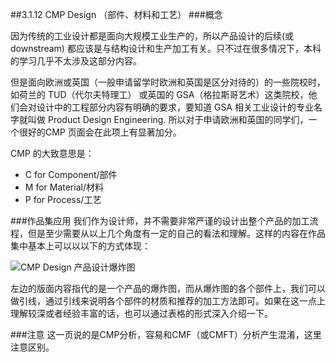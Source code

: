 ##3.1.12 CMP Design （部件、材料和工艺）
###概念

因为传统的工业设计都是面向大规模工业生产的，所以产品设计的后续(或 downstream) 都应该是与结构设计和生产加工有关。只不过在很多情况下，本科的学习几乎不太涉及这部分内容。

但是面向欧洲或英国（一般申请留学时欧洲和英国是区分对待的）的一些院校时，如荷兰的 TUD（代尔夫特理工） 或英国的 GSA（格拉斯哥艺术）这类院校，他们会对设计中的工程部分内容有明确的要求，要知道 GSA 相关工业设计的专业名字就叫做 Product Design Engineering. 所以对于申请欧洲和英国的同学们，一个很好的CMP 页面会在此项上有显著加分。

CMP 的大致意思是：
  
* C for Component/部件  
* M for Material/材料
* P for Process/工艺

###作品集应用
我们作为设计师，并不需要非常严谨的设计出整个产品的加工流程，但是至少需要从以上几个角度有一定的自己的看法和理解。这样的内容在作品集中基本上可以以以下的方式体现：

![CMP Design 产品设计爆炸图](http://kitpic.makebi.net/id/ucd/id-26.jpg)

左边的版面内容指代的是一个产品的爆炸图，而从爆炸图的各个部件上，我们可以做引线，通过引线来说明各个部件的材质和推荐的加工方法即可。如果在这一点上理解较深或者经验丰富的话，也可以通过表格的形式深入介绍一下。

###注意
这一页说的是CMP分析，容易和CMF（或CMFT）分析产生混淆，这里注意区别。